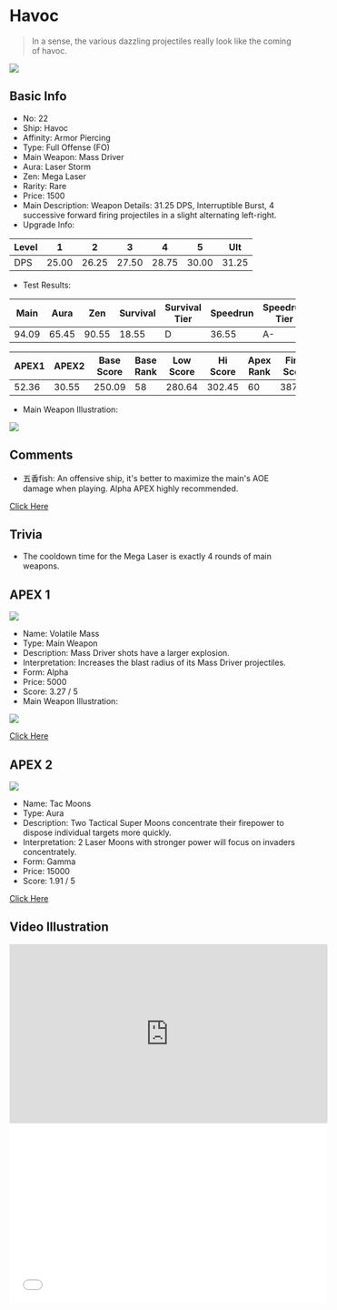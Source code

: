 # Havoc

> In a sense, the various dazzling projectiles really look like the coming of havoc.

<img src="/ships/ship_22.png" style={{zoom:1}}/>

## Basic Info

- No: 22
- Ship: Havoc
- Affinity: Armor Piercing
- Type: Full Offense (FO)
- Main Weapon: Mass Driver
- Aura: Laser Storm
- Zen: Mega Laser
- Rarity: Rare
- Price: 1500
- Main Description: Weapon Details: 31.25 DPS, Interruptible Burst, 4 successive forward firing projectiles in a slight alternating left-right.
- Upgrade Info: 

| Level | 1 | 2 | 3 | 4 | 5 | Ult |
|--|--|--|--|--|--|--|
| DPS | 25.00 | 26.25 | 27.50 | 28.75 | 30.00 | 31.25 |

- Test Results: 

| Main | Aura | Zen | Survival | Survival Tier | Speedrun | Speedrun Tier | Fun | Fun Tier |
|--|--|--|--|--|--|--|--|--|
| 94.09 | 65.45 | 90.55 | 18.55 | D | 36.55 | A- | 29.45 | B- |

| APEX1 | APEX2 | Base Score | Base Rank | Low Score | Hi Score | Apex Rank | Final Score | FinalRank |
|--|--|--|--|--|--|--|--|--|
| 52.36 | 30.55 | 250.09 | 58 | 280.64 | 302.45 | 60 | 387.00 | 66 |

- Main Weapon Illustration:

<img src="/illustration/main_22.gif" style={{zoom:1}}/>

## Comments

- 五香fish: An offensive ship, it's better to maximize the main's AOE damage when playing. Alpha APEX highly recommended.

[Click Here](https://gamefaqs.gamespot.com/iphone/193681-phoenix-ii/faqs/76704/ship-details-part-3#havoc)

## Trivia

- The cooldown time for the Mega Laser is exactly 4 rounds of main weapons.

## APEX 1

<img src="/ships/ship_22_apex_1.png" style={{zoom:1}}/>

- Name: Volatile Mass
- Type: Main Weapon
- Description: Mass Driver shots have a larger explosion.
- Interpretation: Increases the blast radius of its Mass Driver projectiles.
- Form: Alpha
- Price: 5000
- Score: 3.27 / 5
- Main Weapon Illustration:

<img src="/illustration/main_22_alpha.gif" style={{zoom:1}}/>

[Click Here](https://gamefaqs.gamespot.com/iphone/193681-phoenix-ii/faqs/76704/ship-details-part-3#alpha-main-weapon-volatile-mass-c5000)

## APEX 2

<img src="/ships/ship_22_apex_2.png" style={{zoom:1}}/>

- Name: Tac Moons
- Type: Aura
- Description: Two Tactical Super Moons concentrate their firepower to dispose individual targets more quickly.
- Interpretation: 2 Laser Moons with stronger power will focus on invaders concentrately.
- Form: Gamma
- Price: 15000
- Score: 1.91 / 5

[Click Here](https://gamefaqs.gamespot.com/iphone/193681-phoenix-ii/faqs/76704/ship-details-part-3#gamma-ls-tac-moons-c15000)

## Video Illustration

<iframe width="560" height="315" src="https://www.youtube.com/embed/pRracme6DmA?si=H3_1BFdODwNB08D4" title="YouTube video player" frameborder="0" allow="accelerometer; autoplay; clipboard-write; encrypted-media; gyroscope; picture-in-picture; web-share" referrerpolicy="strict-origin-when-cross-origin" allowfullscreen></iframe>

<br/>

<iframe width="560" height="315" src="//player.bilibili.com/player.html?aid=990825085&bvid=BV1Bx4y1M7WG&cid=977973398&p=1&autoplay=false" scrolling="no" border="0" frameborder="no" allow="accelerometer; autoplay; clipboard-write; encrypted-media; gyroscope; picture-in-picture; web-share" framespacing="0" allowfullscreen="true"> </iframe>
